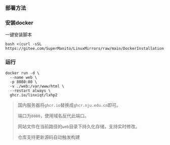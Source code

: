 ### 部署方法

### 安装docker

一键安装脚本
```
bash <(curl -sSL https://gitee.com/SuperManito/LinuxMirrors/raw/main/DockerInstallation.sh)
```

### 运行
```
docker run -d \
  --name web \
  -p 8080:80 \
  -v ./web:/var/www/html \
  --restart always \
  ghcr.io/linxiqt/lxhp2
```

> 国内服务器将`ghcr.io`替换成`ghcr.nju.edu.cn`即可。
>
> 端口为`8080`，使用域名反代此端口。
>
> 网站文件在当前路径的`web`目录下持久化存储，支持实时修改。
>
> 仓库支持更新源码自动触发构建
